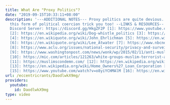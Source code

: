 ```yaml
---
title: What Are "Proxy Politics"?
date: "2019-09-15T10:33:11+08:00"
description: '---ADDITIONAL NOTES--- Proxy politics are quite devious. Don''t let
  this form of political coercion trick you too! --LINKS & RESOURCES-- Eccentric Rants
  Discord Server: https://discord.gg/HkgZF2P [1]: https://www.youtube.com/watch?v=9fFWGsIQKd0
  [2]: https://en.wikipedia.org/wiki/Dog-whistle_politics [3]: https://en.wikipedia.org/wiki/Euphemism
  [4]: https://en.wikiquote.org/wiki/John_Ehrlichman [5]: https://en.wikipedia.org/wiki/Argument_to_moderation
  [6]: https://en.wikiquote.org/wiki/Lee_Atwater [7]: https://www.nbcnews.com/meet-the-press/cheney-interrogation-tactics-i-would-do-it-again-minute-n268041
  [8]: https://www.aclu.org/issues/national-security/privacy-and-surveillance/surveillance-under-patriot-act
  [9]: https://www.washingtonpost.com/news/wonk/wp/2015/02/11/anti-muslim-hate-crimes-are-still-five-times-more-common-today-than-before-911/?noredirect=on&utm_term=.04a27e19029b
  [10]: https://mic.com/articles/121263/white-groups-muslim-terrorist-attacks#.YV2Qrv5y3
  [11]: https://muslimscondemn.com/ [12]: https://en.wikipedia.org/wiki/Availability_heuristic
  [13]: https://en.wikipedia.org/wiki/Home_Owners%27_Loan_Corporation [14]: https://www.nytimes.com/1997/12/28/nyregion/at-50-levittown-contends-with-its-legacy-of-bias.html
  [15]: https://www.youtube.com/watch?v=o8yiYCHMAlM [16]: https://en.wikipedia.org/wiki/Critical_thinking'
url: /eccentricrants/DaodlwkX9mg/
providers:
  youtube:
    id: DaodlwkX9mg
type: video
---
```


